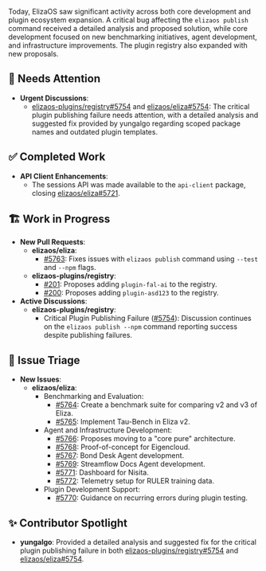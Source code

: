 Today, ElizaOS saw significant activity across both core development and plugin ecosystem expansion. A critical bug affecting the `elizaos publish` command received a detailed analysis and proposed solution, while core development focused on new benchmarking initiatives, agent development, and infrastructure improvements. The plugin registry also expanded with new proposals.

## 🚨 Needs Attention 
- **Urgent Discussions**:
    - [elizaos-plugins/registry#5754](https://github.com/elizaos-plugins/registry/issues/5754) and [elizaos/eliza#5754](https://github.com/elizaos/eliza/issues/5754): The critical plugin publishing failure needs attention, with a detailed analysis and suggested fix provided by yungalgo regarding scoped package names and outdated plugin templates.

## ✅ Completed Work
- **API Client Enhancements**:
    - The sessions API was made available to the `api-client` package, closing [elizaos/eliza#5721](https://github.com/elizaos/eliza/issues/5721).

## 🏗️ Work in Progress
- **New Pull Requests**:
    - **elizaos/eliza**:
        - [#5763](https://github.com/elizaos/eliza/pull/5763): Fixes issues with `elizaos publish` command using `--test` and `--npm` flags.
    - **elizaos-plugins/registry**:
        - [#201](https://github.com/elizaos-plugins/registry/pull/201): Proposes adding `plugin-fal-ai` to the registry.
        - [#200](https://github.com/elizaos-plugins/registry/pull/200): Proposes adding `plugin-asd123` to the registry.
- **Active Discussions**:
    - **elizaos-plugins/registry**:
        - Critical Plugin Publishing Failure ([#5754](https://github.com/elizaos-plugins/registry/issues/5754)): Discussion continues on the `elizaos publish --npm` command reporting success despite publishing failures.

## 🐞 Issue Triage
- **New Issues**:
    - **elizaos/eliza**:
        - Benchmarking and Evaluation:
            - [#5764](https://github.com/elizaos/eliza/issues/5764): Create a benchmark suite for comparing v2 and v3 of Eliza.
            - [#5765](https://github.com/elizaos/eliza/issues/5765): Implement Tau-Bench in Eliza v2.
        - Agent and Infrastructure Development:
            - [#5766](https://github.com/elizaos/eliza/issues/5766): Proposes moving to a "core pure" architecture.
            - [#5768](https://github.com/elizaos/eliza/issues/5768): Proof-of-concept for Eigencloud.
            - [#5767](https://github.com/elizaos/eliza/issues/5767): Bond Desk Agent development.
            - [#5769](https://github.com/elizaos/eliza/issues/5769): Streamflow Docs Agent development.
            - [#5771](https://github.com/elizaos/eliza/issues/5771): Dashboard for Nisita.
            - [#5772](https://github.com/elizaos/eliza/issues/5772): Telemetry setup for RULER training data.
        - Plugin Development Support:
            - [#5770](https://github.com/elizaos/eliza/issues/5770): Guidance on recurring errors during plugin testing.

## ✨ Contributor Spotlight
- **yungalgo**: Provided a detailed analysis and suggested fix for the critical plugin publishing failure in both [elizaos-plugins/registry#5754](https://github.com/elizaos-plugins/registry/issues/5754) and [elizaos/eliza#5754](https://github.com/elizaos/eliza/issues/5754).